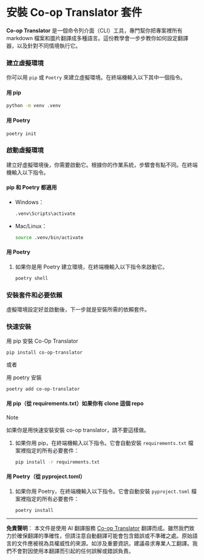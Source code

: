 <!--
CO_OP_TRANSLATOR_METADATA:
{
  "original_hash": "510827ad22a2031a50838919c3594828",
  "translation_date": "2025-10-15T02:33:01+00:00",
  "source_file": "getting_started/command-line-guide/install-package.md",
  "language_code": "hk"
}
-->
# 安裝 Co-op Translator 套件

**Co-op Translator** 是一個命令列介面（CLI）工具，專門幫你把專案裡所有 markdown 檔案和圖片翻譯成多種語言。這份教學會一步步教你如何設定翻譯器，以及針對不同情境執行它。

### 建立虛擬環境

你可以用 `pip` 或 `Poetry` 來建立虛擬環境。在終端機輸入以下其中一個指令。

#### 用 pip

```bash
python -m venv .venv
```

#### 用 Poetry

```bash
poetry init
```

### 啟動虛擬環境

建立好虛擬環境後，你需要啟動它。根據你的作業系統，步驟會有點不同。在終端機輸入以下指令。

#### pip 和 Poetry 都適用

- Windows：

    ```bash
    .venv\Scripts\activate
    ```

- Mac/Linux：

    ```bash
    source .venv/bin/activate
    ```

#### 用 Poetry

1. 如果你是用 Poetry 建立環境，在終端機輸入以下指令來啟動它。

    ```bash
    poetry shell
    ```

### 安裝套件和必要依賴

虛擬環境設定好並啟動後，下一步就是安裝所需的依賴套件。

### 快速安裝

用 pip 安裝 Co-Op Translator

```
pip install co-op-translator
```
或者

用 poetry 安裝
```
poetry add co-op-translator
```

#### 用 pip（從 requirements.txt）如果你有 clone 這個 repo

> [!NOTE]
> 如果你是用快速安裝安裝 co-op translator，請不要這樣做。

1. 如果你用 pip，在終端機輸入以下指令。它會自動安裝 `requirements.txt` 檔案裡指定的所有必要套件：

    ```bash
    pip install -r requirements.txt
    ```

#### 用 Poetry（從 pyproject.toml）

1. 如果你用 Poetry，在終端機輸入以下指令。它會自動安裝 `pyproject.toml` 檔案裡指定的所有必要套件：

    ```bash
    poetry install
    ```

---

**免責聲明**：
本文件是使用 AI 翻譯服務 [Co-op Translator](https://github.com/Azure/co-op-translator) 翻譯而成。雖然我們致力於確保翻譯的準確性，但請注意自動翻譯可能會包含錯誤或不準確之處。原始語言的文件應被視為具權威性的來源。如涉及重要資訊，建議尋求專業人工翻譯。我們不會對因使用本翻譯而引起的任何誤解或錯誤負責。